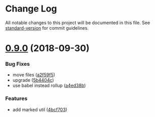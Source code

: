 # Change Log

All notable changes to this project will be documented in this file. See [standard-version](https://github.com/conventional-changelog/standard-version) for commit guidelines.

<a name="0.9.0"></a>
# [0.9.0](https://github.com/runtemplate/runtemplate/compare/v0.6.11...v0.9.0) (2018-09-30)


### Bug Fixes

* move files ([a2f59f5](https://github.com/runtemplate/runtemplate/commit/a2f59f5))
* upgrade ([5b4404c](https://github.com/runtemplate/runtemplate/commit/5b4404c))
* use babel instead rollup ([a4ed38b](https://github.com/runtemplate/runtemplate/commit/a4ed38b))


### Features

* add marked util ([4bcf703](https://github.com/runtemplate/runtemplate/commit/4bcf703))
